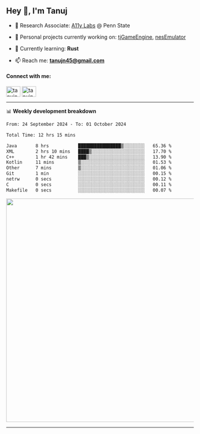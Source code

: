 <h2>Hey 👋, I'm Tanuj</h2>

- 🔬 Research Associate: [A11y Labs](https://a11y.ist.psu.edu/) @ Penn State 

- 🔭 Personal projects currently working on: [tjGameEngine](https://github.com/tanujn45/tjGameEngine), [nesEmulator](https://github.com/tanujn45/nesEmulator)

- 🌱 Currently learning: **Rust**

- 📫 Reach me: **tanujn45@gmail.com**

<h4 align="left">Connect with me:</h4>
<p align="left">
<a href="https://twitter.com/tanujn45" target="blank"><img align="center" src="https://raw.githubusercontent.com/rahuldkjain/github-profile-readme-generator/master/src/images/icons/Social/twitter.svg" alt="tanujn45" height="28" width="38" /></a>
<a href="https://linkedin.com/in/tanujn45" target="blank"><img align="center" src="https://raw.githubusercontent.com/rahuldkjain/github-profile-readme-generator/master/src/images/icons/Social/linked-in-alt.svg" alt="tanujn45" height="28" width="38" /></a>
</p>

-------

📊 **Weekly development breakdown**
<!--START_SECTION:waka-->

```txt
From: 24 September 2024 - To: 01 October 2024

Total Time: 12 hrs 15 mins

Java       8 hrs           ████████████████▒░░░░░░░░   65.36 %
XML        2 hrs 10 mins   ████▒░░░░░░░░░░░░░░░░░░░░   17.70 %
C++        1 hr 42 mins    ███▒░░░░░░░░░░░░░░░░░░░░░   13.90 %
Kotlin     11 mins         ▒░░░░░░░░░░░░░░░░░░░░░░░░   01.53 %
Other      7 mins          ▒░░░░░░░░░░░░░░░░░░░░░░░░   01.06 %
Git        1 min           ░░░░░░░░░░░░░░░░░░░░░░░░░   00.15 %
netrw      0 secs          ░░░░░░░░░░░░░░░░░░░░░░░░░   00.12 %
C          0 secs          ░░░░░░░░░░░░░░░░░░░░░░░░░   00.11 %
Makefile   0 secs          ░░░░░░░░░░░░░░░░░░░░░░░░░   00.07 %
```

<!--END_SECTION:waka-->

<img src="https://wakatime.com/share/@018e9abd-1aa4-4aa6-9db7-5ca3b999e810/4650b67a-98aa-46b4-b598-3d8a2451f0df.svg" width="600"/>

-------
